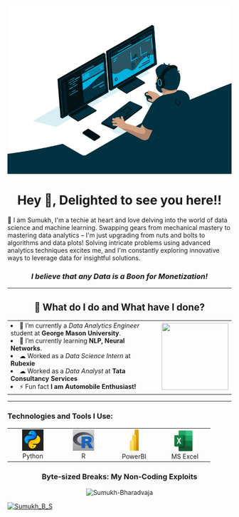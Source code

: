 <p align="center">
  <img src="code.gif" alt="MasterHead">
</p>
<h1 align="center">Hey 👋, Delighted to see you here!!</h1>





<p>🌟 I am Sumukh, I'm a techie at heart and love delving into the world of data science and machine learning.
Swapping gears from mechanical mastery to mastering data analytics – I'm just upgrading from nuts and bolts to algorithms and data plots!
Solving intricate problems using advanced analytics techniques excites me, and I'm constantly exploring innovative ways to leverage data for insightful solutions.  </p>
<h3 align="center"><em>I believe that any Data is a Boon for Monetization!</em></h3>
<hr>

<h2 align='center'>🌱 What do I do and What have I done?</h2>
<table>
<tr>
<td>



<li>🔭 I’m currently a <em>Data Analytics Engineer</em> student at <strong>George Mason University</strong>.</li>
<li>🌱 I’m currently learning <strong>NLP, Neural Networks</strong>.</li>
<li>☁  Worked as a <em>Data Science Intern</em> at <strong>Rubexie</strong></li>
<li>☁  Worked as a <em>Data Analyst</em> at <strong>Tata Consultancy Services</strong></li>
<li>⚡ Fun fact <strong>I am Automobile Enthusiast!</strong></li>

</td>
<td>
<div align="right">
<img src="https://media1.giphy.com/media/usXZmmgP9Z7kf39fnq/giphy.gif?cid=ecf05e47o1a3hogp710ijrnoemmlps9isiznfp2iqcmr8rjq&ep=v1_gifs_search&rid=giphy.gif&ct=g" height="150" width="150">
</div>

</td>
</tr>
</table>

<hr>

<h3 align="left">Technologies and Tools I Use:</h3>
<table>
  <tr>
    <td align="center" width="100">
      <a href="#sumukh-tech">
        <img src="./img/python.jpg" width="48" height="48" alt="Python" />
      </a>
      <br>Python
    </td>
    <td align="center" width="100" >
      <a href="#sumukh-tech">
        <img src="./img/R.jpg" width="48" height="48" alt="R" />
      </a>
      <br>R
    </td>
    <td align="center" width="100">
      <a href="#sumukh-tech">
        <img src="./img/Microsoft-Power-BI-Logo-500x281.png" width="50" height="50"  alt="PowerBI" />
      </a>
      <br>PowerBI
    </td>
    <td align="center" width="100" >
      <a href="#sumukh-tech">
        <img src="./img/excel.jpg" width="50" height="50" alt="Microsoft Excel" />
      </a>
      <br>MS Excel
    </td>
  <tr>
</table>

<h3 align="center">Byte-sized Breaks: My Non-Coding Exploits</h3>



<div align="Center"> 
    <img src="https://profile-counter.glitch.me/Sumukh-Bharadvaja/count.svg" alt="Sumukh-Bharadvaja"> 
</div>

<p align="left"> <a href="https://twitter.com/Zoroghost12" target="blank"><img src="https://img.shields.io/twitter/follow/Zoroghost12?logo=twitter&style=for-the-badge" alt="Sumukh_B_S" </p>
